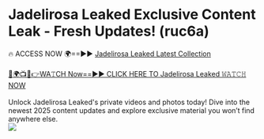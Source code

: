 # Jadelirosa Leaked Exclusive Content Leak - Fresh Updates! (ruc6a)

🔥 ACCESS NOW 🌍==►► <a href="https://tinyurl.com/kvy9nzfs" rel="nofollow">Jadelirosa Leaked Latest Collection</a>
<br><br>
[🔴🌍📺📱👉WA𝚃CH Now==►► CLICK HERE TO Jadelirosa Leaked 𝚆𝙰𝚃𝙲𝙷 NOW](https://tinyurl.com/kvy9nzfs)
<br><br>
Unlock Jadelirosa Leaked's private videos and photos today! Dive into the newest 2025 content updates and explore exclusive material you won’t find anywhere else.
<br>
<a href="https://tinyurl.com/kvy9nzfs" rel="nofollow" data-target="animated-image.originalLink"><img src="https://camo.githubusercontent.com/8a4f000d20f83aca3bf7ec5f350d767afa0574a8a352519fd8cfa583a6f93a33/68747470733a2f2f692e696d6775722e636f6d2f644a486b345a712e676966" data-canonical-src="https://i.imgur.com/dJHk4Zq.gif" style="max-width: 100%; display: inline-block;" data-target="animated-image.originalImage"></a>
<br>
